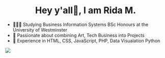<h1 align="center">Hey y'all🦋, I am Rida M. </h1>

<ul>
<li> 👩🏻‍💻 Studying Business Information Systems BSc Honours at the University of Westminster </li>
<li> 🎨 Passionate about combining Art, Tech Business into Projects </li>
<li> 💭 Experience in HTML, CSS, JavaScript, PHP, Data Visualation Python </li>
</ul>

<!-- GitHub stats from https://github.com/anuraghazra/github-readme-stats -->
![](https://github-readme-stats.vercel.app/api?username=RidSyeda&theme=radical&hide_border=false&include_all_commits=true&count_private=true)<br/>

